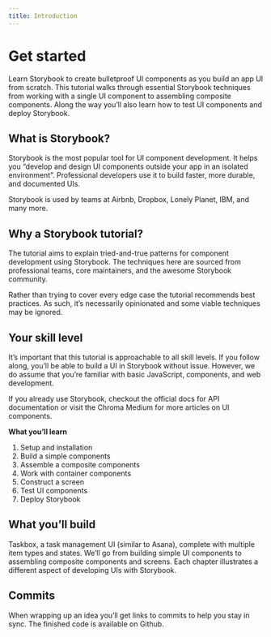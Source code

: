 ```yaml
---
title: Introduction
---
```


# Get started
Learn Storybook to create bulletproof UI components as you build an app UI from scratch. This tutorial walks through essential Storybook techniques from working with a single UI component to assembling composite components. Along the way you’ll also learn how to test UI components and deploy Storybook. 

## What is Storybook?
Storybook is the most popular tool for UI component development. It helps you “develop and design UI components outside your app in an isolated environment”. Professional developers use it to build faster, more durable, and documented UIs. 

Storybook is used by teams at Airbnb, Dropbox, Lonely Planet, IBM, and many more.

## Why a Storybook tutorial?
The tutorial aims to explain tried-and-true patterns for component development using Storybook. The techniques here are sourced from professional teams, core maintainers, and the awesome Storybook community. 

Rather than trying to cover every edge case the tutorial recommends best practices. As such, it’s necessarily opinionated and some viable techniques may be ignored. 

## Your skill level
It’s important that this tutorial is approachable to all skill levels. If you follow along, you’ll be able to build a UI in Storybook without issue. However, we do assume that you’re familiar with basic JavaScript, components, and web development. 

If you already use Storybook, checkout the official docs for API documentation or visit the Chroma Medium for more articles on UI components. 

**What you’ll learn**
1. Setup and installation
2. Build a simple components
3. Assemble a composite components
4. Work with container components
5. Construct a screen
6. Test UI components
7. Deploy Storybook

## What you’ll build

Taskbox, a task management UI (similar to Asana), complete with multiple item types and states. We’ll go from building simple UI components to assembling composite components and screens. Each chapter illustrates a different aspect of developing UIs with Storybook.

## Commits
When wrapping up an idea you’ll get links to commits to help you stay in sync. The finished code is available on Github. 
